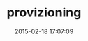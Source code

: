 ---
layout: post
title:  "provizioning"
repo:   "seasonlabs/provizioning"
date:   2015-02-18 17:07:09
gemurl: http://github.com/seasonlabs/provizioning
---
